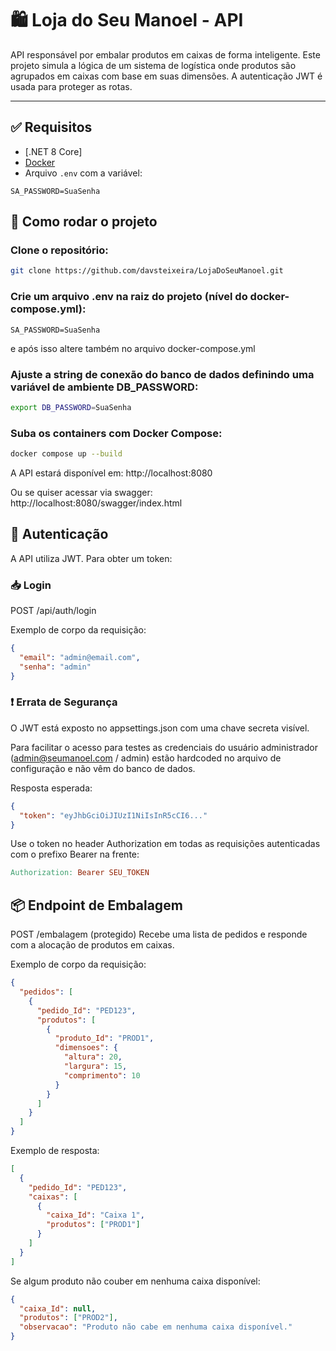 # 🛍️ Loja do Seu Manoel - API

API responsável por embalar produtos em caixas de forma inteligente. Este projeto simula a lógica de um sistema de logística onde produtos são agrupados em caixas com base em suas dimensões. A autenticação JWT é usada para proteger as rotas.

---

## ✅ Requisitos

- [.NET 8 Core]
- [Docker](https://www.docker.com/)
- Arquivo `.env` com a variável:

```env
SA_PASSWORD=SuaSenha
```


## 🚀 Como rodar o projeto
### Clone o repositório:

```bash
git clone https://github.com/davsteixeira/LojaDoSeuManoel.git
```

### Crie um arquivo .env na raiz do projeto (nível do docker-compose.yml):

```env
SA_PASSWORD=SuaSenha
```
e após isso altere também no arquivo docker-compose.yml

### Ajuste a string de conexão do banco de dados definindo uma variável de ambiente DB_PASSWORD:
```bash
export DB_PASSWORD=SuaSenha
```

### Suba os containers com Docker Compose:

```bash
docker compose up --build
```

A API estará disponível em:
http://localhost:8080

Ou se quiser acessar via swagger: http://localhost:8080/swagger/index.html

## 🔐 Autenticação
A API utiliza JWT. Para obter um token:

### 📥 Login
POST /api/auth/login

Exemplo de corpo da requisição:

```json
{
  "email": "admin@email.com",
  "senha": "admin"
}
```
### ❗ Errata de Segurança
O JWT está exposto no appsettings.json com uma chave secreta visível.

Para facilitar o acesso para testes as credenciais do usuário administrador (admin@seumanoel.com / admin) estão hardcoded no arquivo de configuração e não vêm do banco de dados.

Resposta esperada:
```json
{
  "token": "eyJhbGciOiJIUzI1NiIsInR5cCI6..."
}
```
Use o token no header Authorization em todas as requisições autenticadas com o prefixo Bearer na frente:

```makefile
Authorization: Bearer SEU_TOKEN
```

## 📦 Endpoint de Embalagem
POST /embalagem (protegido)
Recebe uma lista de pedidos e responde com a alocação de produtos em caixas.

Exemplo de corpo da requisição:
```json
{
  "pedidos": [
    {
      "pedido_Id": "PED123",
      "produtos": [
        {
          "produto_Id": "PROD1",
          "dimensoes": {
            "altura": 20,
            "largura": 15,
            "comprimento": 10
          }
        }
      ]
    }
  ]
}
```

Exemplo de resposta:
```json
[
  {
    "pedido_Id": "PED123",
    "caixas": [
      {
        "caixa_Id": "Caixa 1",
        "produtos": ["PROD1"]
      }
    ]
  }
]
```

Se algum produto não couber em nenhuma caixa disponível:
```json
{
  "caixa_Id": null,
  "produtos": ["PROD2"],
  "observacao": "Produto não cabe em nenhuma caixa disponível."
}
```
